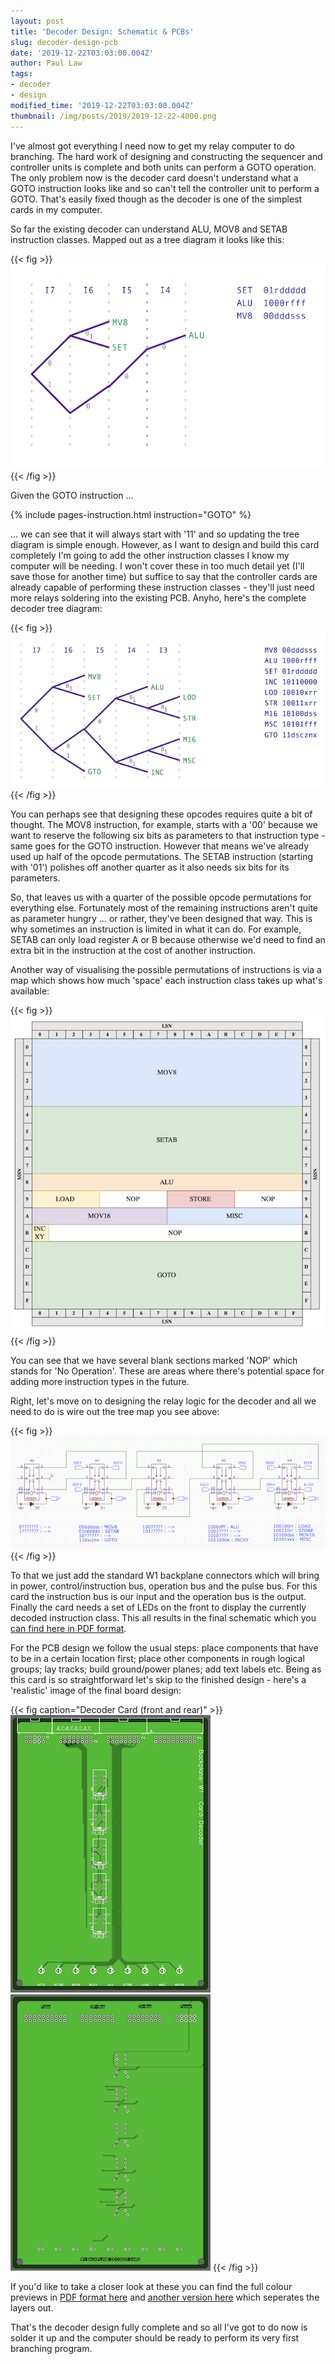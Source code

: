 ```yaml
---
layout: post
title: 'Decoder Design: Schematic & PCBs'
slug: decoder-design-pcb
date: '2019-12-22T03:03:00.004Z'
author: Paul Law
tags:
- decoder
- design
modified_time: '2019-12-22T03:03:00.004Z'
thumbnail: /img/posts/2019/2019-12-22-4000.png
---
```


I've almost got everything I need now to get my relay computer to do branching. The hard work of designing and constructing
the sequencer and controller units is complete and both units can perform a GOTO operation. The only problem now is the
decoder card doesn't understand what a GOTO instruction looks like and so can't tell the controller unit to perform a GOTO.
That's easily fixed though as the decoder is one of the simplest cards in my computer.

So far the existing decoder can understand ALU, MOV8 and SETAB instruction classes. Mapped out as a tree diagram it looks like
this:

{{< fig >}}![Opcode binary tree for MOV-8, ALU and SETAB](/img/posts/2015/2015-01-04-0000.png){{< /fig >}}

Given the GOTO instruction ...

{% include pages-instruction.html instruction="GOTO" %}

... we can see that it will always start with '11' and so updating the tree diagram is simple enough. However, as I want
to design and build this card completely I'm going to add the other instruction classes I know my computer will be needing. I
won't cover these in too much detail yet (I'll save those for another time) but suffice to say that the controller cards are
already capable of performing these instruction classes - they'll just need more relays soldering into the existing PCB.
Anyho, here's the complete decoder tree diagram:

{{< fig >}}![Opcode binary tree all instruction classes](/img/posts/2019/2019-12-22-0000.png){{< /fig >}}

You can perhaps see that designing these opcodes requires quite a bit of thought. The MOV8 instruction, for example, starts
with a '00' because we want to reserve the following six bits as parameters to that instruction type - same goes for the GOTO
instruction. However that means we've already used up half of the opcode permutations. The SETAB instruction (starting with
'01') polishes off another quarter as it also needs six bits for its parameters.

So, that leaves us with a quarter of the possible opcode permutations for everything else. Fortunately most of the remaining
instructions aren't quite as parameter hungry ... or rather, they've been designed that way. This is why sometimes an
instruction is limited in what it can do. For example, SETAB can only load register A or B because otherwise we'd need to find
an extra bit in the instruction at the cost of another instruction.

Another way of visualising the possible permutations of instructions is via a map which shows how much 'space' each
instruction class takes up what's available:

{{< fig >}}![Opcode class map](/img/posts/2019/2019-12-22-0001.png){{< /fig >}}

You can see that we have several blank sections marked 'NOP' which stands for 'No Operation'. These are areas where there's
potential space for adding more instruction types in the future.

Right, let's move on to designing the relay logic for the decoder and all we need to do is wire out the tree map you see
above:

{{< fig >}}![Decoder relay logic](/img/posts/2019/2019-12-22-0002.png){{< /fig >}}

To that we just add the standard W1 backplane connectors which will bring in power, control/instruction bus, operation bus and the pulse bus. For this card the instruction bus is our input and the operation bus is the output. Finally the card needs
a set of LEDs on the front to display the currently decoded instruction class. This all results in the final schematic
which you [can find here in PDF format](/assets/pdf/decoder.pdf).

For the PCB design we follow the usual steps: place components that have to be in a certain location first; place other
components in rough logical groups; lay tracks; build ground/power planes; add text labels etc. Being as this card is so
straightforward let's skip to the finished design - here's a 'realistic' image of the final board design:

{{< fig caption="Decoder Card (front and rear)" >}}
![Upper Card (front)](/img/posts/2019/2019-12-22-0003.png)
![Upper Card (rear)](/img/posts/2019/2019-12-22-0004.png)
{{< /fig >}}

If you'd like to take a closer look at these you can find the full colour previews in
[PDF format here](/assets/pdf/decoder-pcbp.pdf) and [another version here](/assets/pdf/decoder-pcb.pdf)
which seperates the layers out.

That's the decoder design fully complete and so all I've got to do now is solder it up and the computer should be ready
to perform its very first branching program.

